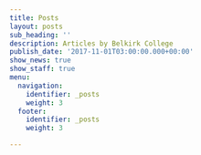 ```yaml
---
title: Posts
layout: posts
sub_heading: ''
description: Articles by Belkirk College
publish_date: '2017-11-01T03:00:00.000+00:00'
show_news: true
show_staff: true
menu:
  navigation:
    identifier: _posts
    weight: 3
  footer:
    identifier: _posts
    weight: 3

---
```

